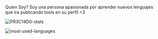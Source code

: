 Quien Soy?
Soy una persona apasionada por aprender nuevos lenguajes que ira publicando tools en su perfil <3

![PR3C14D0-stats](https://github-readme-stats.vercel.app/api?username=PR3C14D0&show_icons=true&theme=dark&count_private=true "Stats")

![most-used-languages](https://github-readme-stats.vercel.app/api/top-langs/?username=PR3C14D0&layout=compact&theme=dark "Languages")
